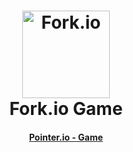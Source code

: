<h1 align="center">
    <img alt="Fork.io" title="A NON-OFFICIAL .io Game" src="https://cdn.glitch.com/5a2252b1-ab4e-470d-9b1f-802630dc8faa%2Ficon64.png?v=1560549391972" width="140"> <br />
    Fork.io Game
</h1>
<h4 align="center">
  <a href="https://example-io-game.victorzhou.com">Pointer.io - Game</a>
</h4>
